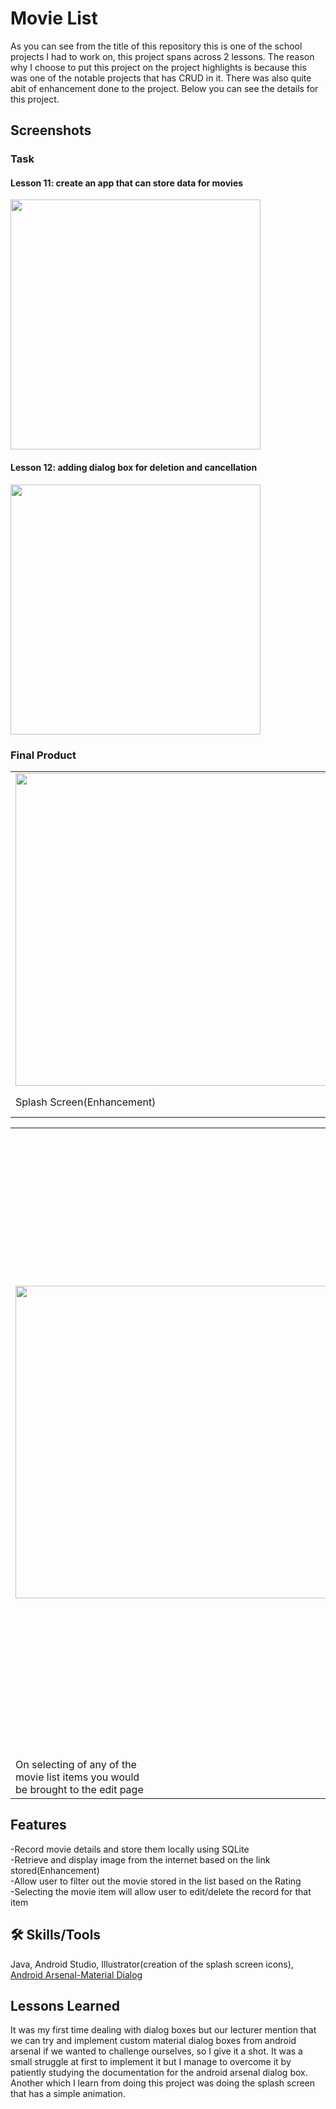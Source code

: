 # Movie List 
As you can see from the title of this repository this is one of the school projects I had to work on, this project spans across 2 lessons. 
The reason why I choose to put this project on the project highlights is because this was one of the notable projects that has CRUD in it.
There was also quite abit of enhancement done to the project. Below you can see the details for this project.

## Screenshots

### Task
#### Lesson 11: create an app that can store data for movies
<img src="https://github.com/BlackNet13/moreMoviesLesson12/assets/123053395/58aa4095-350f-47ba-88f1-b525559a06e6" height ="400">

#### Lesson 12: adding dialog box for deletion and cancellation
<img src="https://github.com/BlackNet13/moreMoviesLesson12/assets/123053395/0f3f498e-eb68-4e82-8b33-185a6653cd63" height= "400">


### Final Product
<table>
  <tr>
    <td>
    <!--<img src="https://your-image-url.type" width="100" height="100">-->
  <img src="https://github.com/BlackNet13/moreMoviesLesson12/assets/123053395/093e3deb-7b80-4790-94a4-23d7dff55d3c" height ="500">
</td>
    <td>
<img src="https://github.com/BlackNet13/moreMoviesLesson12/assets/123053395/6c6a8ac1-04aa-4c7d-a92f-1c3d2b5812ef" height = "500">    
    </td>
    <td>
<img src="https://github.com/BlackNet13/moreMoviesLesson12/assets/123053395/bdbcb1d1-9155-47fa-839b-3ccc1334fd88" height ="500">
    </td>
    <td>
     <img src="https://github.com/BlackNet13/moreMoviesLesson12/assets/123053395/8e007375-ee52-41d9-a628-d487f905ec66" height = "500">
    </td>
    </tr>
  <tr>
    <td>Splash Screen(Enhancement)</td>
    <td>User Input, Takes in<br> image links(Enhancement)</td>
    <td>Show Movie List, Display<br> Movie Image(Enhancement)</td>
    <td>Filter based on rating</td>
  </tr>
</table>
<table>
  <tr>
    <td>
      <img src="https://github.com/BlackNet13/moreMoviesLesson12/assets/123053395/fce22497-a207-4d31-9152-e608d583e5ba" height = "500">
    </td>
    <td>
      <img src="https://github.com/BlackNet13/moreMoviesLesson12/assets/123053395/880428b1-f0b8-474e-93d8-f686e6e8922f" height = "500">
      <img src="https://github.com/BlackNet13/moreMoviesLesson12/assets/123053395/4126fde0-4bb6-4e48-b1a0-1dea68658394" height = "500">
    </td>
    
  </tr>
  <tr>
    <td>On selecting of any of the <br>movie list items you would <br>be brought to the edit page</td>
    <td>Confirmation screen for delete and <br>cancellation from the edit page</td>
  </tr>
</table>

## Features
-Record movie details and store them locally using SQLite
<br>-Retrieve and display image from the internet based on the link stored(Enhancement)
<br>-Allow user to filter out the movie stored in the list based on the Rating
<br>-Selecting the movie item will allow user to edit/delete the record for that item

## 🛠 Skills/Tools
Java, Android Studio, Illustrator(creation of the splash screen icons),
<a href="https://www.android-arsenal.com/details/1/7959#!description">Android Arsenal-Material Dialog</a>


## Lessons Learned
It was my first time dealing with dialog boxes but our lecturer mention that we can try and 
implement custom material dialog boxes from android arsenal if we wanted to challenge ourselves, so I give it a shot.
It was a small struggle at first to implement it but I manage to overcome it by patiently studying the documentation for the android arsenal dialog box.
Another which I learn from doing this project was doing the splash screen that has a simple animation. 

